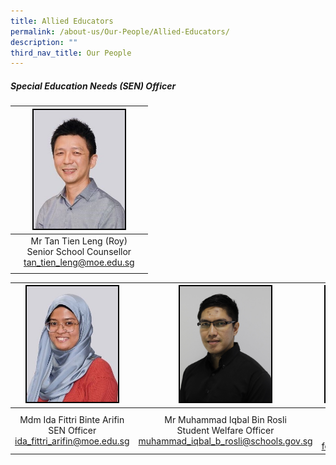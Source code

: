 ```yaml
---
title: Allied Educators
permalink: /about-us/Our-People/Allied-Educators/
description: ""
third_nav_title: Our People
---
```

##### Special Education Needs (SEN) Officer

| |<img style="width:146px; height:190px;border:2px double black" src="/images/About%20Us/Our%20People/Allied%20Educators/S1.jpg">| |
| -------- | -------- | -------- |
|| <center>Mr Tan Tien Leng (Roy)<br>Senior School Counsellor <br> tan_tien_leng@moe.edu.sg </center>  ||
||||

| <img style="border:2px double black; width:146px; height:185px;" src="/images/About%20Us/Our%20People/Allied%20Educators/S2.jpg"> | <img style="border:2px double black; width:146px; height:185px;" src="/images/About%20Us/Our%20People/Allied%20Educators/mr_iqbal.jpg">| <img style="border:2px double black; width:146px; height:185px;" src="/images/About%20Us/Our%20People/Allied%20Educators/S3.jpg"> |
| -------- | -------- | -------- |
| <center>Mdm Ida Fittri Binte Arifin <br> SEN Officer <br> ida_fittri_arifin@moe.edu.sg </center> | <center> Mr Muhammad Iqbal Bin Rosli <br> Student Welfare Officer <br> muhammad_iqbal_b_rosli@schools.gov.sg  </center> | <center> Mdm Foo Jit Too (Angeline) <br> SEN Officer <br> foo_jit_too@moe.edu.sg </center> | 
